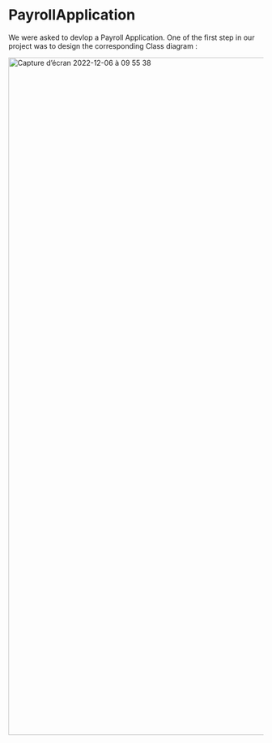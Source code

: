 # PayrollApplication


We were asked to devlop a Payroll Application. One of the first step in our project was to design the corresponding Class diagram : 

<img width="1335" alt="Capture d’écran 2022-12-06 à 09 55 38" src="https://user-images.githubusercontent.com/78196995/205853360-9ac42ea2-7446-4d54-9629-a4454ee5fefe.png">
